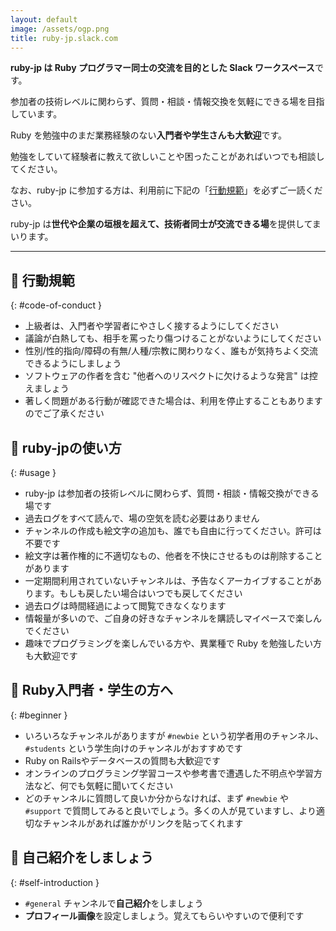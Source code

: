 ```yaml
---
layout: default
image: /assets/ogp.png
title: ruby-jp.slack.com
---
```


**ruby-jp は Ruby プログラマー同士の交流を目的とした Slack ワークスペース**です。

参加者の技術レベルに関わらず、質問・相談・情報交換を気軽にできる場を目指しています。

Ruby を勉強中のまだ業務経験のない**入門者や学生さんも大歓迎**です。

勉強をしていて経験者に教えて欲しいことや困ったことがあればいつでも相談してください。

なお、ruby-jp に参加する方は、利用前に下記の「[行動規範](#code-of-conduct)」を必ずご一読ください。

ruby-jp は**世代や企業の垣根を超えて、技術者同士が交流できる場**を提供してまいります。

---

## 🌱 行動規範
{: #code-of-conduct }

- 上級者は、入門者や学習者にやさしく接するようにしてください
- 議論が白熱しても、相手を罵ったり傷つけることがないようにしてください
- 性別/性的指向/障碍の有無/人種/宗教に関わりなく、誰もが気持ちよく交流できるようにしましょう
- ソフトウェアの作者を含む \"他者へのリスペクトに欠けるような発言\" は控えましょう
- 著しく問題がある行動が確認できた場合は、利用を停止することもありますのでご了承ください

## 💎 ruby-jpの使い方
{: #usage }

- ruby-jp は参加者の技術レベルに関わらず、質問・相談・情報交換ができる場です
- 過去ログをすべて読んで、場の空気を読む必要はありません
- チャンネルの作成も絵文字の追加も、誰でも自由に行ってください。許可は不要です
- 絵文字は著作権的に不適切なもの、他者を不快にさせるものは削除することがあります
- 一定期間利用されていないチャンネルは、予告なくアーカイブすることがあります。もしも戻したい場合はいつでも戻してください
- 過去ログは時間経過によって閲覧できなくなります
- 情報量が多いので、ご自身の好きなチャンネルを購読しマイペースで楽しんでください
- 趣味でプログラミングを楽しんでいる方や、異業種で Ruby を勉強したい方も大歓迎です

## 🔰 Ruby入門者・学生の方へ
{: #beginner }

- いろいろなチャンネルがありますが `#newbie` という初学者用のチャンネル、 `#students` という学生向けのチャンネルがおすすめです
- Ruby on Railsやデータベースの質問も大歓迎です
- オンラインのプログラミング学習コースや参考書で遭遇した不明点や学習方法など、何でも気軽に聞いてください
- どのチャンネルに質問して良いか分からなければ、まず `#newbie` や `#support` で質問してみると良いでしょう。多くの人が見ていますし、より適切なチャンネルがあれば誰かがリンクを貼ってくれます

## 🙌 自己紹介をしましょう
{: #self-introduction }

- `#general` チャンネルで**自己紹介**をしましょう
- **プロフィール画像**を設定しましょう。覚えてもらいやすいので便利です

